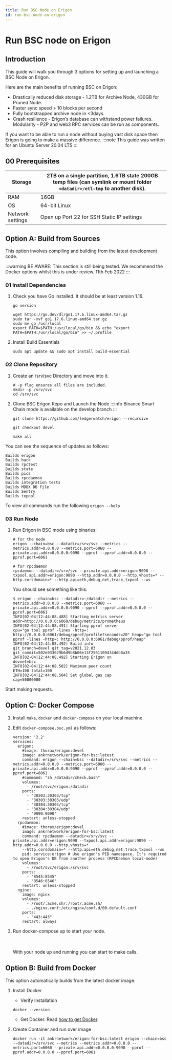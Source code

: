 ```yaml
---
title: Run BSC Node on Erigon
id: run-bsc-node-on-erigon
---
```


# Run BSC node on Erigon

## Introduction

This guide will walk you through 3 options for setting up and launching a BSC Node on Erigon. 

Here are the main benefits of running BSC on Erigon:

* Drastically reduced disk storage - 1.2TB for Archive Node, 430GB for Pruned Node. 
* Faster sync speed > 10 blocks per second 
* Fully bootstrapped archive node in <3days. 
* Crash resilience - Erigon’s database can withstand power failures. Modularity - P2P and web3 RPC services can be run as components.

If you want to be able to run a node without buying vast disk space then Erigon is going to make a massive difference.
:::note
This guide was written for an Ubuntu Server 20.04 LTS
:::

## 00 Prerequisites

| Storage          | 2TB on a single partition, 1.6TB state 200GB temp files (can symlink or mount folder `<datadir>/etl-tmp` to another disk). |
|------------------|--------------------------------------------------------------------------------------------------------------------------|
| RAM              | 16GB                                                                                                                     |
| OS               | 64-bit  Linux                                                                                                            |
| Network settings | Open up Port 22 for SSH  Static IP settings                                                                              |

## Option A: Build from Sources

This option involves compiling and building from the latest development code.

:::warning
BE AWARE: 
This section is still being tested. We recommend the Docker options whilst this is under review. 11th Feb 2022
:::

### 01 Install Dependencies

1. Check you have Go installed. It should be at least version 1.16.

    ```
    go version 
    ```
    
    ```
    wget https://go.dev/dl/go1.17.6.linux-amd64.tar.gz
    sudo tar -xvf go1.17.6.linux-amd64.tar.gz
    sudo mv go /usr/local
    export PATH=$PATH:/usr/local/go/bin && echo "export PATH=$PATH:/usr/local/go/bin" >> ~/.profile
    ```

2. Install Build Essentials
    ```
    sudo apt update && sudo apt install build-essential
    ```
   
### 02 Clone Repository
1. Create an /srv/svc Directory and move into it.
    ```
    # -p flag ensures all files are included. 
    mkdir -p /srv/svc
    cd /srv/svc
    ```

2. Clone BSC Erigon Repo and Launch the Node
   :::info
   Binance Smart Chain mode is available on the develop branch
   ::: 

    ```   
    git clone https://github.com/ledgerwatch/erigon --recursive
    ```
   
    ```
    git checkout devel
    ```
    
    ```
    make all
    ```

You can see the sequence of updates as follows:
```
Builds erigon
Builds hack
Builds rpctest
Builds state
Builds pics
Builds rpcdaemon
Builds integration tests
Builds MDBX DB File
Builds Sentry
Builds txpool
```

To view all commands run the following
`erigon --help`

### 03 Run Node

1. Run Erigon in BSC mode using binaries:

    ```
    # for the node
    erigon --chain=bsc --datadir=/srv/svc --metrics --metrics.addr=0.0.0.0 --metrics.port=6060 --private.api.addr=0.0.0.0:9090 --pprof --pprof.addr=0.0.0.0 --pprof.port=6061
    
    # for rpcdaemon
    rpcdaemon --datadir=/srv/svc --private.api.addr=erigon:9090 --txpool.api.addr=erigon:9090 --http.addr=0.0.0.0 --http.vhosts=* --http.corsdomain=* --http.api=eth,debug,net,trace,txpool --ws
    ```
   You should see something like this:

    ```
    $ erigon --chain=bsc --datadir=~/datadir --metrics --metrics.addr=0.0.0.0 --metrics.port=6060 --private.api.addr=0.0.0.0:9090 --pprof --pprof.addr=0.0.0.0 --pprof.port=6061
    INFO[02-04|12:44:08.488] Starting metrics server                  addr=http://0.0.0.0:6060/debug/metrics/prometheus
    INFO[02-04|12:44:08.491] Starting pprof server                    cpu="go tool pprof -lines -http=: http://0.0.0.0:6061/debug/pprof/profile?seconds=20" heap="go tool pprof -lines -http=: http://0.0.0.0:6061/debug/pprof/heap"
    INFO[02-04|12:44:08.492] Build info                               git_branch=devel git_tag=v2021.12.03 git_commit=502e933029b6d9b8b06e13f2561109434ddb8a35
    INFO[02-04|12:44:08.492] Starting Erigon on                       devnet=bsc
    INFO[02-04|12:44:08.502] Maximum peer count                       ETH=100 total=100
    INFO[02-04|12:44:08.504] Set global gas cap                       cap=50000000
    ```    

Start making requests.    

## Option C: Docker Compose

1. Install `make`, `docker` and `docker-compose` on your local machine.

2. Edit `docker-compose.bsc.yml` as follows:

    ```
    version: '2.2'
    services:
      erigon:
        #image: thorax/erigon:devel
        image: ankrnetwork/erigon-for-bsc:latest
        command: erigon --chain=bsc --datadir=/srv/svc --metrics --metrics.addr=0.0.0.0 --metrics.port=6060 --private.api.addr=0.0.0.0:9090 --pprof --pprof.addr=0.0.0.0 --pprof.port=6061
        #command: "sh /datadir/check.bash"
        volumes:
          - /root/svc/erigon:/datadir
        ports:
          - "30303:30303/tcp"
          - "30303:30303/udp"
          - "30304:30304/tcp"
          - "30304:30304/udp"
          - "9090:9090"
        restart: unless-stopped
      rpcdaemon:
        #image: thorax/erigon:devel
        image: ankrnetwork/erigon-for-bsc:latest
        command: rpcdaemon --datadir=/srv/svc --private.api.addr=erigon:9090 --txpool.api.addr=erigon:9090 --http.addr=0.0.0.0 --http.vhosts=* 
        --http.corsdomain=* --http.api=eth,debug,net,trace,txpool --ws
        pid: service:erigon # Use erigon's PID namespace. It's required to open Erigon's DB from another process (RPCDaemon local-mode)
        volumes:
          - /root/svc/erigon:/srv/svc
        ports:
          - "8545:8545"
          - "8546:8546"
        restart: unless-stopped
      nginx:
        image: nginx
        volumes:
          - /root/.acme.sh/:/root/.acme.sh/
          - ./nginx.conf:/etc/nginx/conf.d/00-default.conf
        ports:
          - "443:443"
        restart: always
    ```

3. Run docker-compose up to start your node.

   <br></br>
   With your node up and running you can start to make calls.

## Option B: Build from Docker

This option automatically builds from the latest docker image. 

1. Install Docker
   
   * Verify Installation
   
    ```
    docker --version
    ```
   * Get Docker. Read [how to get Docker](https://docs.docker.com/get-docker/).
2. Create Container and run over image

    ```
    docker run -it ankrnetwork/erigon-for-bsc:latest erigon --chain=bsc --datadir=/srv/svc --metrics --metrics.addr=0.0.0.0 --metrics.port=6060 --private.api.addr=0.0.0.0:9090 --pprof --pprof.addr=0.0.0.0 --pprof.port=6061
    ```
